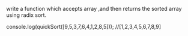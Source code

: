 write a function which accepts array ,and then returns the sorted array using radix sort.</br>

console.log(quickSort([9,5,3,7,6,4,1,2,8,5])); //[1,2,3,4,5,6,7,8,9]</br>